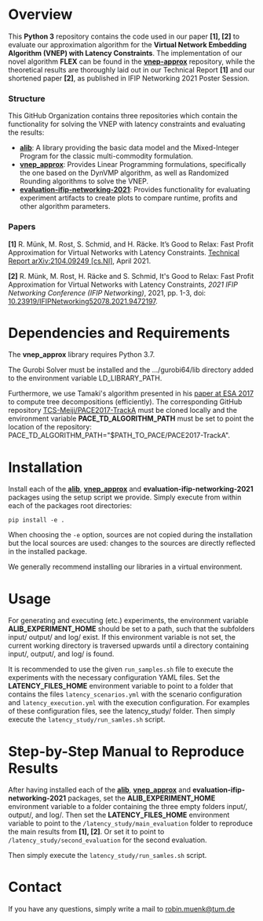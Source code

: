 # Overview

This **Python 3** repository contains the code used in our paper **[1], [2]** to evaluate our approximation algorithm for the **Virtual Network Embedding Algorithm (VNEP) with Latency Constraints**. The implementation of our novel algorithm **FLEX** can be found in the **[vnep-approx](https://github.com/vnep-approx-latency/vnep-approx)** repository, while the theoretical results are thoroughly laid out in our Technical Report **[1]** and our shortened paper **[2]**, as published in IFIP Networking 2021 Poster Session.  

### Structure

This GitHub Organization contains three repositories which contain the functionality for solving the VNEP with latency constraints and evaluating the results: 

- **[alib](https://github.com/vnep-approx/alib)**: A library providing the basic data model and the Mixed-Integer Program for the classic multi-commodity formulation.
- **[vnep_approx](https://github.com/vnep-approx/vnep_approx)**: Provides Linear Programming formulations, specifically the one based on the DynVMP algorithm, as well as Randomized Rounding algorithms to solve the VNEP.
- **[evaluation-ifip-networking-2021](https://github.com/vnep-approx-latency/evaluation-ifip-networking-2021)**: Provides functionality for evaluating experiment artifacts to create plots to compare runtime, profits and other algorithm parameters.

### Papers

**[1]** R. Münk, M. Rost, S. Schmid, and H. Räcke. It’s Good to Relax: Fast Profit Approximation for Virtual Networks with Latency Constraints. [Technical Report arXiv:2104.09249 [cs.NI]](https://arxiv.org/abs/2104.09249), April 2021.

**[2]** R. Münk, M. Rost, H. Räcke and S. Schmid, It's Good to Relax: Fast Profit Approximation for Virtual Networks with Latency Constraints, *2021 IFIP Networking Conference (IFIP Networking)*, 2021, pp. 1-3, doi: [10.23919/IFIPNetworking52078.2021.9472197](https://ieeexplore.ieee.org/document/9472197).

# Dependencies and Requirements

The **vnep_approx** library requires Python 3.7.

The Gurobi Solver must be installed and the .../gurobi64/lib directory added to the environment variable LD_LIBRARY_PATH.

Furthermore, we use Tamaki's algorithm presented in his [paper at ESA 2017](http://drops.dagstuhl.de/opus/volltexte/2017/7880/pdf/LIPIcs-ESA-2017-68.pdf) to compute tree decompositions (efficiently). The corresponding GitHub repository [TCS-Meiji/PACE2017-TrackA](https://github.com/TCS-Meiji/PACE2017-TrackA) must be cloned locally and the environment variable **PACE_TD_ALGORITHM_PATH** must be set to point the location of the repository: PACE_TD_ALGORITHM_PATH="$PATH_TO_PACE/PACE2017-TrackA".

# Installation

Install each of the **[alib](https://github.com/vnep-approx/alib)**, **[vnep_approx](https://github.com/vnep-approx/vnep_approx)** and **evaluation-ifip-networking-2021** packages using the setup script we provide. Simply execute from within each of the packages root directories: 

```
pip install -e .
```
When choosing the `-e` option, sources are not copied during the installation but the local sources are used: changes to the sources are directly reflected in the installed package.

We generally recommend installing our libraries in a virtual environment.

# Usage

For generating and executing (etc.) experiments, the environment variable **ALIB_EXPERIMENT_HOME** should be set to a path, such that the subfolders input/ output/ and log/ exist. If this environment variable is not set, the current working directory is traversed upwards until a directory containing input/, output/, and log/ is found.

It is recommended to use the given `run_samples.sh` file to execute the experiments with the necessary configuration YAML files. Set the **LATENCY_FILES_HOME** environment variable to point to a folder that contains the files `latency_scenarios.yml` with the scenario configuration and `latency_execution.yml` with the execution configuration. For examples of these configuration files, see the latency_study/ folder. Then simply execute the `latency_study/run_samles.sh` script.

# Step-by-Step Manual to Reproduce Results

After having installed each of the **[alib](https://github.com/vnep-approx/alib)**, **[vnep_approx](https://github.com/vnep-approx/vnep_approx)** and **evaluation-ifip-networking-2021** packages, set the **ALIB_EXPERIMENT_HOME** environment variable to a folder containing the three empty folders input/, output/, and log/. Then set the **LATENCY_FILES_HOME** environment variable to point to the `/latency_study/main_evaluation` folder to reproduce the main results from **[1], [2]**. Or set it to point to `/latency_study/second_evaluation` for the second evaluation.

Then simply execute the `latency_study/run_samles.sh` script.


# Contact

If you have any questions, simply write a mail to robin.muenk@tum.de

